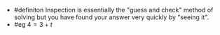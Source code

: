 - #definiton Inspection is essentially the "guess and check" method of solving but you have found your answer very quickly by "seeing it".
- #eg $4=3+t$